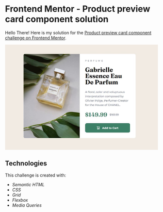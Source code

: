 # Frontend Mentor - Product preview card component solution

Hello There! Here is my solution for the [Product preview card component challenge on Frontend Mentor](https://www.frontendmentor.io/challenges/product-preview-card-component-GO7UmttRfa).

![my solution](./design/my-solution.JPG)

## Technologies
This challenge is created with:

  - _Semantic HTML_
  - _CSS_
  - _Grid_
  - _Flexbox_
  - _Media Queries_

